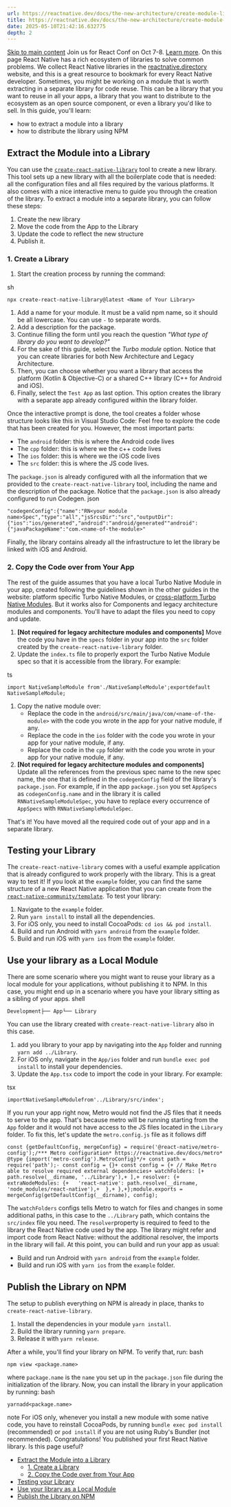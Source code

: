```yaml
---
url: https://reactnative.dev/docs/the-new-architecture/create-module-library
title: https://reactnative.dev/docs/the-new-architecture/create-module-library
date: 2025-05-10T21:42:16.632775
depth: 2
---
```


[Skip to main content](https://reactnative.dev/docs/the-new-architecture/create-module-library#__docusaurus_skipToContent_fallback)
Join us for React Conf on Oct 7-8. [Learn more](https://conf.react.dev).
On this page
React Native has a rich ecosystem of libraries to solve common problems. We collect React Native libraries in the [reactnative.directory](https://reactnative.directory) website, and this is a great resource to bookmark for every React Native developer.
Sometimes, you might be working on a module that is worth extracting in a separate library for code reuse. This can be a library that you want to reuse in all your apps, a library that you want to distribute to the ecosystem as an open source component, or even a library you'd like to sell.
In this guide, you'll learn:
  * how to extract a module into a library
  * how to distribute the library using NPM


## Extract the Module into a Library[​](https://reactnative.dev/docs/the-new-architecture/create-module-library#extract-the-module-into-a-library "Direct link to Extract the Module into a Library")
You can use the [`create-react-native-library`](https://callstack.github.io/react-native-builder-bob/create) tool to create a new library. This tool sets up a new library with all the boilerplate code that is needed: all the configuration files and all files required by the various platforms. It also comes with a nice interactive menu to guide you through the creation of the library.
To extract a module into a separate library, you can follow these steps:
  1. Create the new library
  2. Move the code from the App to the Library
  3. Update the code to reflect the new structure
  4. Publish it.


### 1. Create a Library[​](https://reactnative.dev/docs/the-new-architecture/create-module-library#1-create-a-library "Direct link to 1. Create a Library")
  1. Start the creation process by running the command:


sh
```
npx create-react-native-library@latest <Name of Your Library>
```

  1. Add a name for your module. It must be a valid npm name, so it should be all lowercase. You can use `-` to separate words.
  2. Add a description for the package.
  3. Continue filling the form until you reach the question _"What type of library do you want to develop?"_
  4. For the sake of this guide, select the _Turbo module_ option. Notice that you can create libraries for both New Architecture and Legacy Architecture.
  5. Then, you can choose whether you want a library that access the platform (Kotlin & Objective-C) or a shared C++ library (C++ for Android and iOS).
  6. Finally, select the `Test App` as last option. This option creates the library with a separate app already configured within the library folder.


Once the interactive prompt is done, the tool creates a folder whose structure looks like this in Visual Studio Code:
Feel free to explore the code that has been created for you. However, the most important parts:
  * The `android` folder: this is where the Android code lives
  * The `cpp` folder: this is where we the c++ code lives
  * The `ios` folder: this is where we the iOS code lives
  * The `src` folder: this is where the JS code lives.


The `package.json` is already configured with all the information that we provided to the `create-react-native-library` tool, including the name and the description of the package. Notice that the `package.json` is also already configured to run Codegen.
json
```
"codegenConfig":{"name":"RN<your module name>Spec","type":"all","jsSrcsDir":"src","outputDir":{"ios":"ios/generated","android":"android/generated""android":{"javaPackageName":"com.<name-of-the-module>"
```

Finally, the library contains already all the infrastructure to let the library be linked with iOS and Android.
### 2. Copy the Code over from Your App[​](https://reactnative.dev/docs/the-new-architecture/create-module-library#2-copy-the-code-over-from-your-app "Direct link to 2. Copy the Code over from Your App")
The rest of the guide assumes that you have a local Turbo Native Module in your app, created following the guidelines shown in the other guides in the website: platform specific Turbo Native Modules, or [cross-platform Turbo Native Modules](https://reactnative.dev/docs/the-new-architecture/pure-cxx-modules). But it works also for Components and legacy architecture modules and components. You'll have to adapt the files you need to copy and update.
  1. **[Not required for legacy architecture modules and components]** Move the code you have in the `specs` folder in your app into the `src` folder created by the `create-react-native-library` folder.
  2. Update the `index.ts` file to properly export the Turbo Native Module spec so that it is accessible from the library. For example:


ts
```
import NativeSampleModule from'./NativeSampleModule';exportdefault NativeSampleModule;
```

  1. Copy the native module over:
     * Replace the code in the `android/src/main/java/com/<name-of-the-module>` with the code you wrote in the app for your native module, if any.
     * Replace the code in the `ios` folder with the code you wrote in your app for your native module, if any.
     * Replace the code in the `cpp` folder with the code you wrote in your app for your native module, if any.
  2. **[Not required for legacy architecture modules and components]** Update all the references from the previous spec name to the new spec name, the one that is defined in the `codegenConfig` field of the library's `package.json`. For example, if in the app `package.json` you set `AppSpecs` as `codegenConfig.name` and in the library it is called `RNNativeSampleModuleSpec`, you have to replace every occurrence of `AppSpecs` with `RNNativeSampleModuleSpec`.


That's it! You have moved all the required code out of your app and in a separate library.
## Testing your Library[​](https://reactnative.dev/docs/the-new-architecture/create-module-library#testing-your-library "Direct link to Testing your Library")
The `create-react-native-library` comes with a useful example application that is already configured to work properly with the library. This is a great way to test it!
If you look at the `example` folder, you can find the same structure of a new React Native application that you can create from the [`react-native-community/template`](https://github.com/react-native-community/template).
To test your library:
  1. Navigate to the `example` folder.
  2. Run `yarn install` to install all the dependencies.
  3. For iOS only, you need to install CocoaPods: `cd ios && pod install`.
  4. Build and run Android with `yarn android` from the `example` folder.
  5. Build and run iOS with `yarn ios` from the `example` folder.


## Use your library as a Local Module[​](https://reactnative.dev/docs/the-new-architecture/create-module-library#use-your-library-as-a-local-module "Direct link to Use your library as a Local Module")
There are some scenario where you might want to reuse your library as a local module for your applications, without publishing it to NPM.
In this case, you might end up in a scenario where you have your library sitting as a sibling of your apps.
shell
```
Development├── App└── Library
```

You can use the library created with `create-react-native-library` also in this case.
  1. add you library to your app by navigating into the `App` folder and running `yarn add ../Library`.
  2. For iOS only, navigate in the `App/ios` folder and run `bundle exec pod install` to install your dependencies.
  3. Update the `App.tsx` code to import the code in your library. For example:


tsx
```
importNativeSampleModulefrom'../Library/src/index';
```

If you run your app right now, Metro would not find the JS files that it needs to serve to the app. That's because metro will be running starting from the `App` folder and it would not have access to the JS files located in the `Library` folder. To fix this, let's update the `metro.config.js` file as it follows
diff
```
const {getDefaultConfig, mergeConfig} = require('@react-native/metro-config');/*** Metro configuration* https://reactnative.dev/docs/metro* @type {import('metro-config').MetroConfig}*/+ const path = require('path');- const config = {}+ const config = {+ // Make Metro able to resolve required external dependencies+ watchFolders: [+  path.resolve(__dirname, '../Library'),+ ],+ resolver: {+  extraNodeModules: {+   'react-native': path.resolve(__dirname, 'node_modules/react-native'),+  },+ },+};module.exports = mergeConfig(getDefaultConfig(__dirname), config);
```

The `watchFolders` configs tells Metro to watch for files and changes in some additional paths, in this case to the `../Library` path, which contains the `src/index` file you need. The `resolver`property is required to feed to the library the React Native code used by the app. The library might refer and import code from React Native: without the additional resolver, the imports in the library will fail.
At this point, you can build and run your app as usual:
  * Build and run Android with `yarn android` from the `example` folder.
  * Build and run iOS with `yarn ios` from the `example` folder.


## Publish the Library on NPM[​](https://reactnative.dev/docs/the-new-architecture/create-module-library#publish-the-library-on-npm "Direct link to Publish the Library on NPM")
The setup to publish everything on NPM is already in place, thanks to `create-react-native-library`.
  1. Install the dependencies in your module `yarn install`.
  2. Build the library running `yarn prepare`.
  3. Release it with `yarn release`.


After a while, you'll find your library on NPM. To verify that, run:
bash
```
npm view <package.name>
```

where `package.name` is the `name` you set up in the `package.json` file during the initialization of the library.
Now, you can install the library in your application by running:
bash
```
yarnadd<package.name>
```

note
For iOS only, whenever you install a new module with some native code, you have to reinstall CocoaPods, by running `bundle exec pod install` (recommended) or `pod install` if you are not using Ruby's Bundler (not recommended).
Congratulations! You published your first React Native library.
Is this page useful?
  * [Extract the Module into a Library](https://reactnative.dev/docs/the-new-architecture/create-module-library#extract-the-module-into-a-library)
    * [1. Create a Library](https://reactnative.dev/docs/the-new-architecture/create-module-library#1-create-a-library)
    * [2. Copy the Code over from Your App](https://reactnative.dev/docs/the-new-architecture/create-module-library#2-copy-the-code-over-from-your-app)
  * [Testing your Library](https://reactnative.dev/docs/the-new-architecture/create-module-library#testing-your-library)
  * [Use your library as a Local Module](https://reactnative.dev/docs/the-new-architecture/create-module-library#use-your-library-as-a-local-module)
  * [Publish the Library on NPM](https://reactnative.dev/docs/the-new-architecture/create-module-library#publish-the-library-on-npm)




